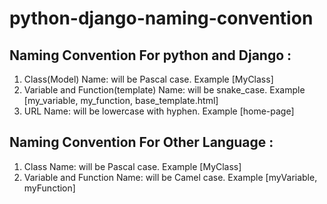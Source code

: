 # python-django-naming-convention

## Naming Convention For python and Django :
1. Class(Model) Name: will be Pascal case. 
Example [MyClass]
2. Variable and Function(template) Name: will be snake_case.
Example [my_variable, my_function, base_template.html]
3. URL Name: will be lowercase with hyphen. 
Example [home-page]

## Naming Convention For Other Language :
1. Class Name: will be Pascal case.
Example [MyClass]
2. Variable and Function Name: will be Camel case.
Example [myVariable, myFunction]
